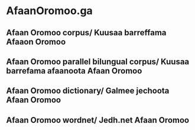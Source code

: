 # AfaanOromoo.ga
## Afaan Oromoo corpus/ Kuusaa barreffama Afaaon Oromoo
## Afaan Oromoo parallel bilungual corpus/ Kuusaa barrefama afaanoota Afaan Oromoo
## Afaan Oromoo dictionary/ Galmee jechoota Afaan Oromoo
## Afaan Oromoo wordnet/ Jedh.net Afaan Oromoo
